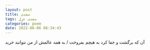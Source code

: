 ```yaml
---
layout: post
title: سعدی
tags: سعدی غزل
categories: poem
date: 2022-06-06 06:34:43
---
```


آن که برگشت و جفا کرد به هیچم بفروخت / به همه عالمش از من نتوانند خرید
